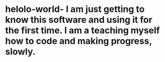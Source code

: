 # helolo-world- I am just getting to know this software and using it for the first time. I am a teaching myself how to code and making progress, slowly. 
